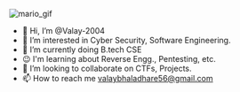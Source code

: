 
![mario_gif](https://github.com/user-attachments/assets/e060098e-9c37-4112-9393-2a266cde12be)





- 👋 Hi, I’m @Valay-2004
- 👀 I’m interested in Cyber Security, Software Engineering.
- 🌱 I’m currently doing B.tech CSE
- 😉 I'm learning about Reverse Engg., Pentesting, etc.
- 💞️ I’m looking to collaborate on CTFs, Projects.
- 📫 How to reach me valaybhaladhare56@gmail.com

<!---
Valay-2004/Valay-2004 is a ✨ special ✨ repository because its `README.md` (this file) appears on your GitHub profile.
You can click the Preview link to take a look at your changes.
--->
